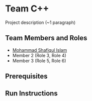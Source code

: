 # Team C++

Project description (~1 paragraph)

## Team Members and Roles

* [Mohammad Shafiqul Islam](https://github.com/anikgvsu/CIS641-HW2-Islam)
* Member 2 (Role 3, Role 4)
* Member 3 (Role 5, Role 6)

## Prerequisites

## Run Instructions
